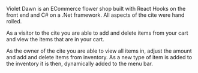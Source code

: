 Violet Dawn is an ECommerce flower shop built with React Hooks on the front end and C# on a .Net framework. All aspects of the cite were hand rolled.

As a visitor to the cite you are able to add and delete items from your cart and view the items that are in your cart.

As the owner of the cite you are able to view all items in, adjust the amount and add and delete items from inventory. As a new type of item is added to the inventory it is then, dynamically added to the menu bar.
